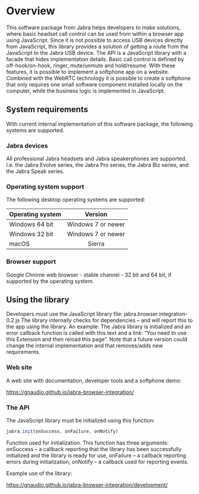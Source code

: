 # Overview
This software package from Jabra helps developers to make solutions, where basic headset call control can be used from within a browser app using JavaScript. Since it is not possible to access USB devices directly from JavaScript, this library provides a solution of getting a route from the JavaScript to the Jabra USB device. The API is a JavaScript library with a facade that hides implementation details. Basic call control is defined by off-hook/on-hook, ringer, mute/unmute and hold/resume. With these features, it is possible to implement a softphone app on a website. Combined with the WebRTC technology it is possible to create a softphone that only requires one small software component installed locally on the computer, while the business logic is implemented in JavaScript.

## System requirements
With current internal implementation of this software package, the following systems are supported. 

### Jabra devices
All professional Jabra headsets and Jabra speakerphones are supported. I.e. the Jabra Evolve series, the Jabra Pro series, the Jabra Biz series, and the Jabra Speak series.

### Operating system support
The following desktop operating systems are supported:

| Operating system  | Version            | 
| ----------------- |:------------------:| 
| Windows 64 bit    | Windows 7 or newer | 
| Windows 32 bit    | Windows 7 or newer | 
| macOS             | Sierra             | 

### Browser support
Google Chrome web browser - stable channel - 32 bit and 64 bit, if supported by the operating system. 

## Using the library 
Developers must use the JavaScript library file: jabra.browser.integration-0.2.js 
The library internally checks for dependencies – and will report this to the app using the library. An example: The Jabra library is initialized and an error callback function is called with this text and a link: “You need to use this Extension and then reload this page”. Note that a future version could change the internal implementation and that removes/adds new requirements. 

### Web site
A web site with documentation, developer tools and a softphone demo: 

https://gnaudio.github.io/jabra-browser-integration/

### The API
The JavaScript library must be initialized using this function: 
```javascript
jabra.init(onSuccess, onFailure, onNotify) 
```

Function used for initialization. This function has three arguments: onSuccess – a callback reporting that the library has been successfully initialized and the library is ready for use, onFailure – a callback reporting errors during initialization, onNotify – a callback used for reporting events.

Example use of the library:

https://gnaudio.github.io/jabra-browser-integration/development/


